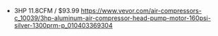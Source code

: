 
- 3HP 11.8CFM / $93.99
https://www.vevor.com/air-compressors-c_10039/3hp-aluminum-air-compressor-head-pump-motor-160psi-silver-1300prm-p_010403369304
